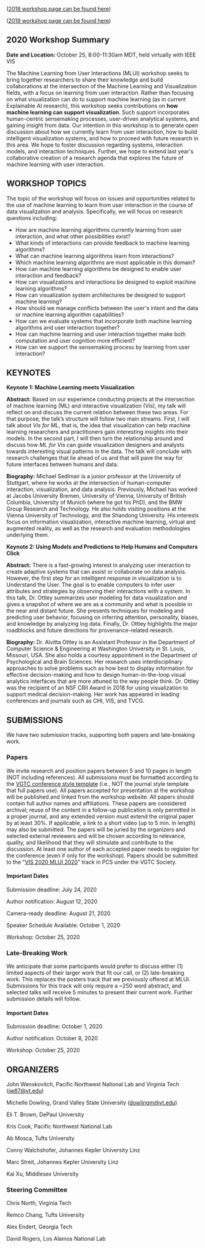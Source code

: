 ([2018 workshop page can be found here](workshop2018.md))

([2019 workshop page can be found here](workshop2019.md))

## 2020 Workshop Summary

**Date and Location:** October 25, 8:00-11:30am MDT, held virtually with IEEE VIS

The Machine Learning from User Interactions (MLUI) workshop seeks to bring together researchers to share their knowledge and build collaborations at the intersection of the Machine Learning and Visualization fields, with a focus on learning from user interaction.  Rather than focusing on what visualization can do to support machine learning (as in current Explainable AI research), this workshop seeks contributions on **how machine learning can support visualization**.  Such support incorporates human-centric sensemaking processes, user-driven analytical systems, and gaining insight from data.  Our intention in this workshop is to generate open discussion about how we currently learn from user interaction, how to build intelligent visualization systems, and how to proceed with future research in this area. We hope to foster discussion regarding systems, interaction models, and interaction techniques. Further, we hope to extend last year's collaborative creation of a research agenda that explores the future of machine learning with user interaction.

## WORKSHOP TOPICS

The topic of the workshop will focus on issues and opportunities related to the use of machine learning to learn from user interaction in the course of data visualization and analysis. Specifically, we will focus on research questions including:

- How are machine learning algorithms currently learning from user interaction, and what other possibilities exist?
- What kinds of interactions can provide feedback to machine learning algorithms?
- What can machine learning algorithms learn from interactions?
- Which machine learning algorithms are most applicable in this domain?
- How can machine learning algorithms be designed to enable user interaction and feedback?
- How can visualizations and interactions be designed to exploit machine learning algorithms?
- How can visualization system architectures be designed to support machine learning?
- How should we manage conflicts between the user's intent and the data or machine learning algorithm capabilities?
- How can we evaluate systems that incorporate both machine learning algorithms and user interaction together?
- How can machine learning and user interaction together make both computation and user cognition more efficient?
- How can we support the sensemaking process by learning from user interaction?


## KEYNOTES

**Keynote 1:  Machine Learning meets Visualization**

**Abstract:**  Based on our experience conducting projects at the intersection of machine learning (ML) and interactive visualization (Vis), my talk will reflect on and discuss the current relation between these two areas.  For that purpose, the talk’s structure will follow two main streams.  First, I will talk about *Vis for ML*, that is, the idea that visualization can help machine learning researchers and practitioners gain interesting insights into their models. In the second part, I will then turn the relationship around and discuss how *ML for Vis* can guide visualization designers and analysts towards interesting visual patterns in the data. The talk will conclude with research challenges that lie ahead of us and that will pave the way for future interfaces between humans and data.

**Biography:**  Michael Sedlmair is a junior professor at the University of Stuttgart, where he works at the intersection of human-computer interaction, visualization, and data analysis. Previously, Michael has worked at Jacobs University Bremen, University of Vienna, University of British Columbia, University of Munich (where he got his PhD), and the BMW Group Research and Technology. He also holds visiting positions at the Vienna University of Technology, and the Shandong University.  His interests focus on information visualization, interactive machine learning, virtual and augmented reality, as well as the research and evaluation methodologies underlying them.


**Keynote 2:  Using Models and Predictions to Help Humans and Computers Click**

**Abstract:**  There is a fast-growing interest in analyzing user interaction to create adaptive systems that can assist or collaborate on data analysis. However, the first step for an intelligent response in visualization is to Understand the User. The goal is to enable computers to infer user attributes and strategies by observing their interactions with a system. In this talk, Dr. Ottley summarizes user modeling for data visualization and gives a snapshot of where we are as a community and what is possible in the near and distant future. She presents techniques for modeling and predicting user behavior, focusing on inferring attention, personality, biases, and knowledge by analyzing log data. Finally, Dr. Ottley highlights the major roadblocks and future directions for provenance-related research. 

**Biography:**  Dr. Alvitta Ottley is an Assistant Professor in the Department of Computer Science & Engineering at Washington University in St. Louis, Missouri, USA. She also holds a courtesy appointment in the Department of Psychological and Brain Sciences. Her research uses interdisciplinary approaches to solve problems such as how best to display information for effective decision-making and how to design human-in-the-loop visual analytics interfaces that are more attuned to the way people think. Dr. Ottley was the recipient of an NSF CRII Award in 2018 for using visualization to support medical decision-making. Her work has appeared in leading conferences and journals such as CHI, VIS, and TVCG.


## SUBMISSIONS

We have two submission tracks, supporting both papers and late-breaking work.

### Papers

We invite research and position papers between 5 and 10 pages in length (NOT including references).  All submissions must be formatted according to the [VGTC conference style template](http://junctionpublishing.org/vgtc/Tasks/camera.html) (i.e., NOT the journal style template that full papers use).  All papers accepted for presentation at the workshop will be published and linked from the workshop website.  All papers should contain full author names and affiliations.  These papers are considered archival; reuse of the content in a follow-up publication is only permitted in a proper journal, and any extended version must extend the original paper by at least 30%.  If applicable, a link to a short video (up to 5 min. in length) may also be submitted. The papers will be juried by the organizers and selected external reviewers and will be chosen according to relevance, quality, and likelihood that they will stimulate and contribute to the discussion. At least one author of each accepted paper needs to register  for the conference (even if only for the workshop).  Papers should be submitted to the "[VIS 2020 MLUI 2020](https://new.precisionconference.com/submissions)" track in PCS under the VGTC Society.
  
#### Important Dates

Submission deadline:  July 24, 2020 

Author notification:  August 12, 2020

Camera-ready deadline:  August 21, 2020

Speaker Schedule Available:  October 1, 2020

Workshop:  October 25, 2020

### Late-Breaking Work

We anticipate that some participants would prefer to discuss either (1) limited aspects of their larger work that fit our call, or (2) late-breaking work.  This replaces the posters track that we previously offered at MLUI.  Submissions for this track will only require a ~250 word abstract, and selected talks will receive 5 minutes to present their current work.  Further submission details will follow.
  
#### Important Dates

Submission deadline:  October 1, 2020

Author notification:  October 8, 2020

Workshop:  October 25, 2020

## ORGANIZERS

John Wenskovitch, Pacific Northwest National Lab and Virginia Tech (jw87@vt.edu)

Michelle Dowling, Grand Valley State University (dowlingm@vt.edu)

Eli T. Brown, DePaul University

Kris Cook, Pacific Northwest National Lab

Ab Mosca, Tufts University

Conny Walchshofer, Johannes Kepler University Linz

Marc Streit, Johannes Kepler University Linz

Kai Xu, Middlesex University

### Steering Committee

Chris North, Virginia Tech

Remco Chang, Tufts University

Alex Endert, Georgia Tech

David Rogers, Los Alamos National Lab
